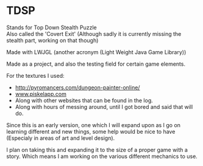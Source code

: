 # TDSP

Stands for Top Down Stealth Puzzle<br />
Also called the 'Covert Exit'
(Although sadly it is currently missing the stealth part, working on that though)

Made with LWJGL (another acronym (Light Weight Java Game Library))

Made as a project, and also the testing field for certain game elements.

For the textures I used:

- http://pyromancers.com/dungeon-painter-online/
- www.piskelapp.com
- Along with other websites that can be found in the log.
- Along with hours of messing around, until I got bored and said that will do.

Since this is an early version, one which I will expand upon as I go on learning different and new things, some help would be nice to have (Especialy in areas of art and level design).

I plan on taking this and expanding it to the size of a proper game with a story. Which means I am working on the various different mechanics to use.
